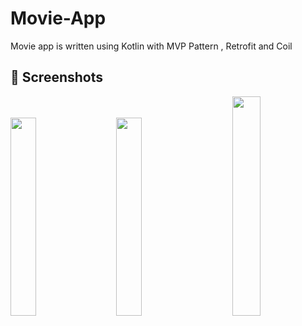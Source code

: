 # Movie-App
Movie app is written using Kotlin with MVP Pattern , Retrofit and Coil

## 📸 Screenshots
<pre>
<img src="https://postimg.cc/HVDtfvdH" width="28.5%">   <img src="https://i.postimg.cc/0rmYdGm4/Screenshot-1658224089.png" width="28.5%">     <img src="https://i.postimg.cc/K1s3y4BL/Screenshot-1658224098.png" width="30%">  
</pre>
